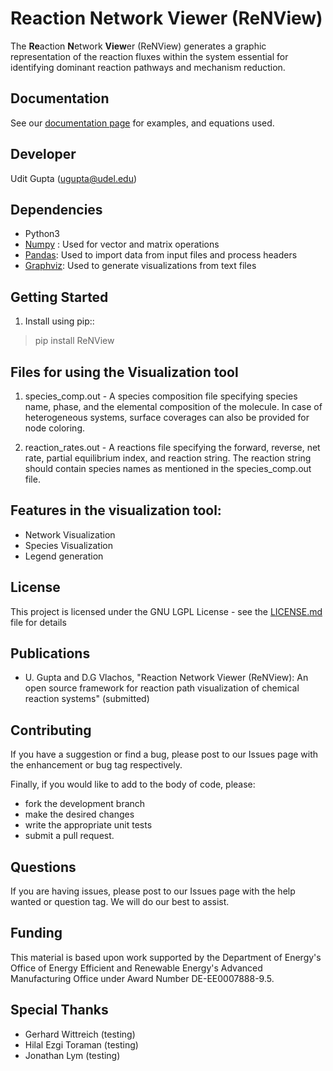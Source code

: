 Reaction Network Viewer (ReNView)
=================================

The **Re**action **N**etwork **View**er (ReNView) generates a graphic representation of the reaction fluxes within the system essential for identifying dominant reaction pathways and mechanism reduction.

Documentation
-------------

See our [documentation page](https://github.com/VlachosGroup/ReNView/wiki/Manual) for examples, and equations used.

Developer
---------
Udit Gupta (ugupta@udel.edu)

Dependencies
------------

- Python3
- [Numpy](http://www.numpy.org/) : Used for vector and matrix operations
- [Pandas](https://pandas.pydata.org/): Used to import data from input files and process headers
- [Graphviz](https://www.graphviz.org/): Used to generate visualizations from text files

Getting Started
---------------
1. Install using pip::

  >  pip install ReNView
  
Files for using the Visualization tool
--------------------------------------
1) species_comp.out - A species composition file specifying species name, phase, and the elemental composition of the molecule. In case of heterogeneous systems, surface coverages can also be provided for node coloring.

2) reaction_rates.out - A reactions file specifying the forward, reverse, net rate, partial equilibrium index, and reaction string. The reaction string should contain species names as mentioned in the species_comp.out file.

Features in the visualization tool:
-----------------------------------
- Network Visualization
- Species Visualization
- Legend generation

License
-------

This project is licensed under the GNU LGPL License - see the [LICENSE.md](https://github.com/VlachosGroup/ReNView/blob/master/LICENSE.md) file for details

Publications
------------
- U. Gupta and D.G Vlachos, "Reaction Network Viewer (ReNView): An open source framework for reaction path visualization of chemical reaction systems"  (submitted)

Contributing
------------

If you have a suggestion or find a bug, please post to our Issues page with 
the enhancement or bug tag respectively.

Finally, if you would like to add to the body of code, please:

- fork the development branch
- make the desired changes
- write the appropriate unit tests
- submit a pull request.

Questions
---------

If you are having issues, please post to our Issues page with the 
help wanted or question tag. We will do our best to assist.

Funding
-------

This material is based upon work supported by the Department of Energy's Office 
of Energy Efficient and Renewable Energy's Advanced Manufacturing Office under 
Award Number DE-EE0007888-9.5.

Special Thanks
--------------

-  Gerhard Wittreich (testing)
-  Hilal Ezgi Toraman (testing)
-  Jonathan Lym (testing)
